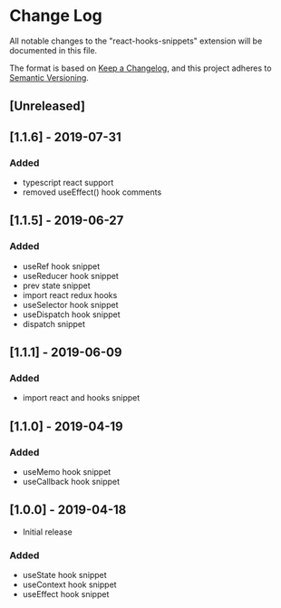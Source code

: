 # Change Log

All notable changes to the "react-hooks-snippets" extension will be documented in this file.

The format is based on [Keep a Changelog](https://keepachangelog.com/en/1.0.0/),
and this project adheres to [Semantic Versioning](https://semver.org/spec/v2.0.0.html).

## [Unreleased]

## [1.1.6] - 2019-07-31

### Added
- typescript react support
- removed useEffect() hook comments

## [1.1.5] - 2019-06-27

### Added
- useRef hook snippet
- useReducer hook snippet
- prev state snippet
- import react redux hooks
- useSelector hook snippet
- useDispatch hook snippet
- dispatch snippet

## [1.1.1] - 2019-06-09

### Added
- import react and hooks snippet

## [1.1.0] - 2019-04-19

### Added
- useMemo hook snippet
- useCallback hook snippet

## [1.0.0] -  2019-04-18

- Initial release

### Added
- useState hook snippet
- useContext hook snippet
- useEffect hook snippet